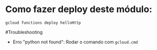 # Como fazer deploy deste módulo:
`gcloud functions deploy helloHttp`

#Troubleshooting
- Erro "python not found": Rodar o comando com `gcloud.cmd`